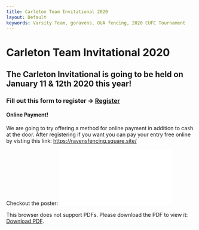 ```yaml
---
title: Carleton Team Invitational 2020
layout: Default
keywords: Varsity Team, goravens, OUA fencing, 2020 CUFC Tournament
---
```


# Carleton Team Invitational 2020

## The Carleton Invitational is going to be held on **January 11 & 12th 2020** this year!

### Fill out this form to register -> [Register](http://www.ravensfencing.ca/images/tournament/CI-2020.pdf)

#### Online Payment!<br/>
We are going to try offering a method for online payment in addition to cash at the door.  After registering if you want you can pay your entry free online by visting this link:  https://ravensfencing.square.site/

Checkout the poster:
<object data="/uploads/CI-2020.pdf" type="application/pdf" height="500px">
    <embed src="/uploads/CI-2020.pdf">
        <p>This browser does not support PDFs. Please download the PDF to view it: <a href="/uploads/CI-2020.pdf">Download PDF</a>.</p>
    </embed>
</object>
